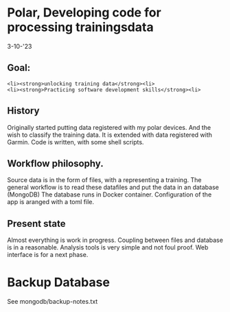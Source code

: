 # Polar, Developing code for processing trainingsdata 
3-10-'23
## Goal: 
    <li><strong>unlocking training data</strong><li>
    <li><strong>Practicing software development skills</strong><li>
        
## History 
Originally started putting data registered with my polar devices. 
And the wish to classify the training data.
It is extended with data registered with Garmin.
Code is written, with some shell scripts. 


## Workflow philosophy.
Source data is in the form of files, with a representing a training.
The general workflow is to read these datafiles and put the data in an database (MongoDB) 
The database runs in Docker container. 
Configuration of the app is aranged with a toml file. 

## Present state
Almost everything is work in progress. 
Coupling between files and database is in a reasonable.
Analysis tools is very simple and not foul proof. 
Web interface is for a next phase.


# Backup Database
See mongodb/backup-notes.txt